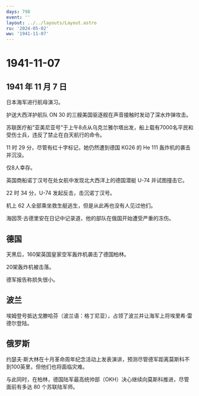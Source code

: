 ```yaml
---
days: 798
event: ''
layout: ../../layouts/Layout.astro
ru: '2024-05-02'
ww: '1941-11-07'
---
```


# 1941-11-07

## 1941 年 11 月 7 日

日本海军进行航母演习。

护送大西洋护航队 ON 30 的三艘美国驱逐舰在声音接触时发动了深水炸弹攻击。

苏联医疗船"亚美尼亚号"于上午8点从乌克兰雅尔塔出发，船上载有7000名平民和受伤士兵，违反了禁止在白天航行的命令。

11 时 29 分，尽管有红十字标记，她仍然遭到德国 KG26 的 He 111
轰炸机的袭击并沉没。

仅8人幸存。

英国商船诺丁汉号在处女航中发现北大西洋上的德国潜艇 U-74 并试图撞击它。

22 时 34 分，U-74 发起反击，击沉诺丁汉号。

机上 62 人全部乘坐救生艇逃生，但是从此再也没有人见过他们。

海因茨·古德里安在日记中记录道，他的部队在俄国开始遭受严重的冻伤。

## 德国

天黑后，160架英国皇家空军轰炸机袭击了德国柏林。

20架轰炸机被击落。

德军报告称损失很小。

## 波兰

埃姆登号抵达戈滕哈芬（波兰语：格丁尼亚），占领了波兰并让海军上将埃里希·雷德尔登陆。

## 俄罗斯

约瑟夫·斯大林在十月革命周年纪念活动上发表演讲，预测尽管德军距离莫斯科不到100英里，但他们也将面临灾难。

与此同时，在柏林，德国陆军最高统帅部（OKH）决心继续向莫斯科推进，尽管面前有多达
80 个苏联陆军师。